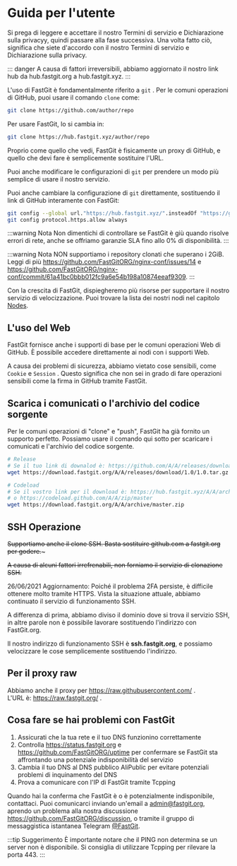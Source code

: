 # Guida per l'utente

Si prega di leggere e accettare il nostro Termini di servizio e Dichiarazione sulla privacyy, quindi passare alla fase successiva. Una volta fatto ciò, significa che siete d'accordo con il nostro Termini di servizio e Dichiarazione sulla privacy.

::: danger
A causa di fattori irreversibili, abbiamo aggiornato il nostro link hub da hub.fastgit.org a hub.fastgit.xyz.
:::

L'uso di FastGit è fondamentalmente riferito a `git` . Per le comuni operazioni di GitHub, puoi usare il comando `clone` come:

```bash
git clone https://github.com/author/repo
```

Per usare FastGit, lo si cambia in:

```bash
git clone https://hub.fastgit.xyz/author/repo
```

Proprio come quello che vedi, FastGit è fisicamente un proxy di GitHub, e quello che devi fare è semplicemente sostituire l'URL.

Puoi anche modificare le configurazioni di `git` per prendere un modo più semplice di usare il nostro servizio.

Puoi anche cambiare la configurazione di `git` direttamente, sostituendo il link di GitHub interamente con FastGit:

```bash
git config --global url."https://hub.fastgit.xyz/".insteadOf "https://github.com/"
git config protocol.https.allow always
```

:::warning Nota
Non dimentichi di controllare se FastGit è giù quando risolve errori di rete, anche se offriamo garanzie SLA fino allo 0% di disponibilità.
:::

:::warning Nota
NON supportiamo i repository clonati che superano i 2GiB. Leggi di più <https://github.com/FastGitORG/nginx-conf/issues/14> e <https://github.com/FastGitORG/nginx-conf/commit/61a41bc0bbb012fc9a6e54b198a10874eeaf9309>.
:::

Con la crescita di FastGit, dispiegheremo più risorse per supportare il nostro servizio di velocizzazione. Puoi trovare la lista dei nostri nodi nel capitolo [Nodes](../it-it/node.html).

## L'uso del Web

FastGit fornisce anche i supporti di base per le comuni operazioni Web di GitHub. È possibile accedere direttamente ai nodi con i supporti Web.

A causa dei problemi di sicurezza, abbiamo vietato cose sensibili, come `Cookie` e `Session` . Questo significa che non sei in grado di fare operazioni sensibili come la firma in GitHub tramite FastGit.

## Scarica i comunicati o l'archivio del codice sorgente

Per le comuni operazioni di "clone" e "push", FastGit ha già fornito un supporto perfetto. Possiamo usare il comando qui sotto per scaricare i comunicati e l'archivio del codice sorgente.

```bash
# Release
# Se il tuo link di downalod è: https://github.com/A/A/releases/download/1.0/1.0.tar.gz , allora lo usi:
wget https://download.fastgit.org/A/A/releases/download/1.0/1.0.tar.gz

# Codeload
# Se il vostro link per il download è: https://hub.fastgit.xyz/A/A/archive/master.zip
# o https://codeload.github.com/A/A/zip/master
wget https://download.fastgit.org/A/A/archive/master.zip
```

## SSH Operazione

~~Supportiamo anche il clone SSH. Basta sostituire github.com a fastgit.org per godere.~~~

~~A causa di alcuni fattori irrefrenabili, non forniamo il servizio di clonazione SSH.~~

26/06/2021 Aggiornamento: Poiché il problema 2FA persiste, è difficile ottenere molto tramite HTTPS. Vista la situazione attuale, abbiamo continuato il servizio di funzionamento SSH.

A differenza di prima, abbiamo diviso il dominio dove si trova il servizio SSH, in altre parole non è possibile lavorare sostituendo l'indirizzo con FastGit.org.

Il nostro indirizzo di funzionamento SSH è **ssh.fastgit.org**, e possiamo velocizzare le cose semplicemente sostituendo l'indirizzo.

## Per il proxy raw

Abbiamo anche il proxy per <https://raw.githubusercontent.com/> .  
L'URL è: <https://raw.fastgit.org/> .

## Cosa fare se hai problemi con FastGit

1. Assicurati che la tua rete e il tuo DNS funzionino correttamente
2. Controlla <https://status.fastgit.org> e <https://github.com/FastGitORG/uptime> per confermare se FastGit sta affrontando una potenziale indisponibilità del servizio
3. Cambia il tuo DNS al DNS pubblico AliPublic per evitare potenziali problemi di inquinamento del DNS
4. Prova a comunicare con l'IP di FastGit tramite Tcpping

Quando hai la conferma che FastGit è o è potenzialmente indisponibile, contattaci.
Puoi comunicarci inviando un'email a [admin@fastgit.org](mailto:admin@fastgit.org), aprendo un problema alla nostra discussione <https://github.com/FastGitORG/discussion>, o tramite il gruppo di messaggistica istantanea Telegram [@FastGit](https://t.me/fastgit).

:::tip Suggerimento
È importante notare che il PING non determina se un server non è disponibile. Si consiglia di utilizzare Tcpping per rilevare la porta 443.
:::
